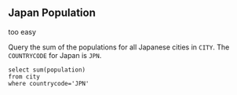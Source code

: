 ## Japan Population

too easy

Query the sum of the populations for all Japanese cities in `CITY`. The `COUNTRYCODE` for Japan is `JPN`.

```mysql
select sum(population) 
from city
where countrycode='JPN'
```
